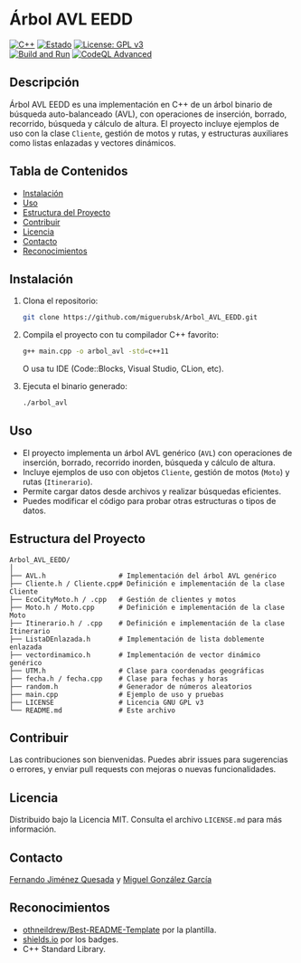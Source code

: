 # Árbol AVL EEDD

[![C++](https://img.shields.io/badge/language-C++-blue.svg)](https://isocpp.org/)
[![Estado](https://img.shields.io/badge/status-active-brightgreen.svg)]()
[![License: GPL v3](https://img.shields.io/badge/License-GPLv3-blue.svg)](https://www.gnu.org/licenses/gpl-3.0)
<br>
[![Build and Run](https://github.com/miguerubsk/Arbol_AVL_EEDD/actions/workflows/build.yml/badge.svg)](https://github.com/miguerubsk/Arbol_AVL_EEDD/actions/workflows/build.yml)
[![CodeQL Advanced](https://github.com/miguerubsk/Arbol_AVL_EEDD/actions/workflows/codeql.yml/badge.svg)](https://github.com/miguerubsk/Arbol_AVL_EEDD/actions/workflows/codeql.yml)

## Descripción

Árbol AVL EEDD es una implementación en C++ de un árbol binario de búsqueda auto-balanceado (AVL), con operaciones de inserción, borrado, recorrido, búsqueda y cálculo de altura. El proyecto incluye ejemplos de uso con la clase `Cliente`, gestión de motos y rutas, y estructuras auxiliares como listas enlazadas y vectores dinámicos.

## Tabla de Contenidos

- [Instalación](#instalación)
- [Uso](#uso)
- [Estructura del Proyecto](#estructura-del-proyecto)
- [Contribuir](#contribuir)
- [Licencia](#licencia)
- [Contacto](#contacto)
- [Reconocimientos](#reconocimientos)

## Instalación

1. Clona el repositorio:
   ```sh
   git clone https://github.com/miguerubsk/Arbol_AVL_EEDD.git
   ```
2. Compila el proyecto con tu compilador C++ favorito:

   ```sh
   g++ main.cpp -o arbol_avl -std=c++11
   ```

   O usa tu IDE (Code::Blocks, Visual Studio, CLion, etc).

3. Ejecuta el binario generado:
   ```sh
   ./arbol_avl
   ```

## Uso

- El proyecto implementa un árbol AVL genérico (`AVL`) con operaciones de inserción, borrado, recorrido inorden, búsqueda y cálculo de altura.
- Incluye ejemplos de uso con objetos `Cliente`, gestión de motos (`Moto`) y rutas (`Itinerario`).
- Permite cargar datos desde archivos y realizar búsquedas eficientes.
- Puedes modificar el código para probar otras estructuras o tipos de datos.

## Estructura del Proyecto

```
Arbol_AVL_EEDD/
│
├── AVL.h                  # Implementación del árbol AVL genérico
├── Cliente.h / Cliente.cpp# Definición e implementación de la clase Cliente
├── EcoCityMoto.h / .cpp   # Gestión de clientes y motos
├── Moto.h / Moto.cpp      # Definición e implementación de la clase Moto
├── Itinerario.h / .cpp    # Definición e implementación de la clase Itinerario
├── ListaDEnlazada.h       # Implementación de lista doblemente enlazada
├── vectordinamico.h       # Implementación de vector dinámico genérico
├── UTM.h                  # Clase para coordenadas geográficas
├── fecha.h / fecha.cpp    # Clase para fechas y horas
├── random.h               # Generador de números aleatorios
├── main.cpp               # Ejemplo de uso y pruebas
├── LICENSE                # Licencia GNU GPL v3
└── README.md              # Este archivo
```

## Contribuir

Las contribuciones son bienvenidas. Puedes abrir issues para sugerencias o errores, y enviar pull requests con mejoras o nuevas funcionalidades.

## Licencia

Distribuido bajo la Licencia MIT. Consulta el archivo `LICENSE.md` para más información.

## Contacto

[Fernando Jiménez Quesada](https://github.com/ferazules1998) y [Miguel González García](https://github.com/miguerubsk)

## Reconocimientos

- [othneildrew/Best-README-Template](https://github.com/othneildrew/Best-README-Template) por la plantilla.
- [shields.io](https://shields.io/) por los badges.
- C++ Standard Library.
